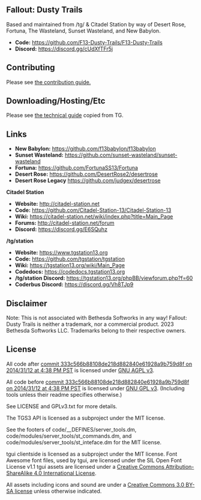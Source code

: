 ## Fallout: Dusty Trails
Based and maintained from /tg/ & Citadel Station by way of Desert Rose, Fortuna, The Wasteland, Sunset Wasteland, and New Babylon.

* **Code:** <https://github.com/F13-Dusty-Trails/F13-Dusty-Trails>
* **Discord:** <https://discord.gg/cUdXfTFr5j>

## Contributing
Please see [the contribution guide.](https://github.com/F13-Dusty-Trails/F13-Dusty-Trails/blob/main/.github/CONTRIBUTING.md)

## Downloading/Hosting/Etc
Please see [the technical guide](https://github.com/F13-Dusty-Trails/F13-Dusty-Trails/blob/main/.github/TECHNICAL.md) copied from TG.

## Links
* **New Babylon:** <https://github.com/f13babylon/f13babylon>
* **Sunset Wasteland:** <https://github.com/sunset-wasteland/sunset-wasteland>
* **Fortuna:** <https://github.com/FortunaSS13/Fortuna>
* **Desert Rose:** <https://github.com/DesertRose2/desertrose>
* **Desert Rose Legacy** <https://github.com/judgex/desertrose>

**Citadel Station**
* **Website:** <http://citadel-station.net>
* **Code:** <https://github.com/Citadel-Station-13/Citadel-Station-13>
* **Wiki:** <https://citadel-station.net/wiki/index.php?title=Main_Page>
* **Forums:** <http://citadel-station.net/forum>
* **Discord:**  <https://discord.gg/E6SQuhz>

**/tg/station**
* **Website:** <https://www.tgstation13.org>
* **Code:** <https://github.com/tgstation/tgstation>
* **Wiki:** <https://tgstation13.org/wiki/Main_Page>
* **Codedocs:** <https://codedocs.tgstation13.org>
* **/tg/station Discord:** <https://tgstation13.org/phpBB/viewforum.php?f=60>
* **Coderbus Discord:** <https://discord.gg/Vh8TJp9>

## Disclaimer
Note: This is not associated with Bethesda Softworks in any way! Fallout: Dusty Trails is neither a trademark, nor a commercial product. 2023 Bethesda Softworks LLC. Trademarks belong to their respective owners.

## License
All code after [commit 333c566b88108de218d882840e61928a9b759d8f on 2014/31/12 at 4:38 PM PST](https://github.com/tgstation/tgstation/commit/333c566b88108de218d882840e61928a9b759d8f) is licensed under [GNU AGPL v3](http://www.gnu.org/licenses/agpl-3.0.html).

All code before [commit 333c566b88108de218d882840e61928a9b759d8f on 2014/31/12 at 4:38 PM PST](https://github.com/tgstation/tgstation/commit/333c566b88108de218d882840e61928a9b759d8f) is licensed under [GNU GPL v3](https://www.gnu.org/licenses/gpl-3.0.html).
(Including tools unless their readme specifies otherwise.)

See LICENSE and GPLv3.txt for more details.

The TGS3 API is licensed as a subproject under the MIT license.

See the footers of code/\_\_DEFINES/server\_tools.dm, code/modules/server\_tools/st\_commands.dm, and code/modules/server\_tools/st\_inteface.dm for the MIT license.

tgui clientside is licensed as a subproject under the MIT license.
Font Awesome font files, used by tgui, are licensed under the SIL Open Font License v1.1
tgui assets are licensed under a [Creative Commons Attribution-ShareAlike 4.0 International License](http://creativecommons.org/licenses/by-sa/4.0/).

All assets including icons and sound are under a [Creative Commons 3.0 BY-SA license](https://creativecommons.org/licenses/by-sa/3.0/) unless otherwise indicated.
